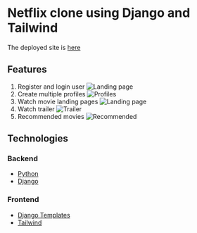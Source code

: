 # Netflix clone using Django and Tailwind
The deployed site is [here](https://i.ibb.co/5jxBKpw/image.png)

## Features
1. Register and login user
![Landing page](https://i.ibb.co/5jxBKpw/image.png)
2. Create multiple profiles
![Profiles](https://i.ibb.co/5jxBKpw/image.png)
3. Watch movie landing pages
![Landing page](https://i.ibb.co/5jxBKpw/image.png)
4. Watch trailer
![Trailer](https://i.ibb.co/5jxBKpw/image.png)
5. Recommended movies
![Recommended](https://i.ibb.co/5jxBKpw/image.png)


## Technologies
### Backend
* [Python](https://www.python.org/)
* [Django](https://www.djangoproject.com/)

### Frontend
* [Django Templates](https://docs.djangoproject.com/en/4.0/ref/templates/language/)
* [Tailwind](https://tailwindcss.com/)

